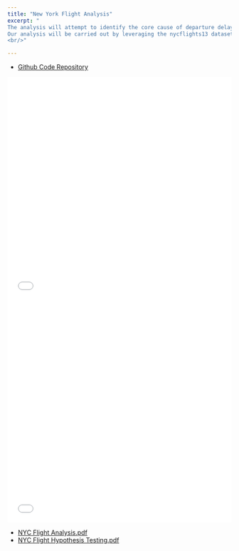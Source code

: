```yaml
---
title: "New York Flight Analysis"
excerpt: "
The analysis will attempt to identify the core cause of departure delays for United Airlines aircraft departing from New York City in 2013. The goal is to decrease flight delay time by determining what variables are causing the delays.This will enable United Airlines customers to improve those aspects, hence increasing customer happiness and flying effectively. The study focuses on environmental characteristics such as the time of day, year, temperature, wind speed, precipitation and visibility.
Our analysis will be carried out by leveraging the nycflights13 dataset. This dataset contains the departure timings for all flights departing from New York City’s three airports - La Guardia (LGA), John F. Kennedy (JFK), and Newark Liberty International Airport (EWR) in 2013. For the scope of this project, we will be focusing on the data related to United Airlines.
<br/>"

---
```


- [Github Code Repository](https://github.com/akankshasharmadid/R-nycflights13-UA)
<iframe src="/files/pdf/Sharma Akanksha Milestone 1.pdf" width="100%" height="500" frameborder="no" border="0" marginwidth="0" marginheight="0"></iframe>
<iframe src="/files/pdf/SharmaAkankshaUnited_Airlines___NYC_Flight_Delay_Milestone_2.pdf" width="100%" height="500" frameborder="no" border="0" marginwidth="0" marginheight="0"></iframe>


- [NYC Flight Analysis.pdf](https://github.com/akankshasharmadid/akankshasharmadid.github.io/blob/master/files/pdf/Sharma%20Akanksha%20Milestone%201.pdf)
- [NYC Flight Hypothesis Testing.pdf](https://github.com/akankshasharmadid/akankshasharmadid.github.io/blob/master/files/pdf/SharmaAkankshaUnited_Airlines___NYC_Flight_Delay_Milestone_2.pdf)

